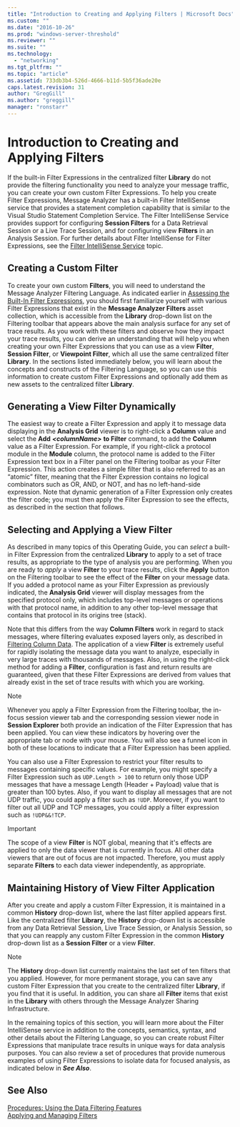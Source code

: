 ```yaml
---
title: "Introduction to Creating and Applying Filters | Microsoft Docs"
ms.custom: ""
ms.date: "2016-10-26"
ms.prod: "windows-server-threshold"
ms.reviewer: ""
ms.suite: ""
ms.technology: 
  - "networking"
ms.tgt_pltfrm: ""
ms.topic: "article"
ms.assetid: 733db3b4-526d-4666-b11d-5b5f36ade20e
caps.latest.revision: 31
author: "GregGill"
ms.author: "greggill"
manager: "ronstarr"
---
```

# Introduction to Creating and Applying Filters
If the built-in Filter Expressions in the centralized filter **Library** do not provide the filtering functionality you need to analyze your message traffic, you can create your own custom Filter Expressions. To help you create Filter Expressions, Message Analyzer has a built-in Filter IntelliSense service that provides a statement completion capability that is similar to the Visual Studio Statement Completion Service. The Filter IntelliSense Service provides support for configuring **Session Filters** for a Data Retrieval Session or a Live Trace Session, and for configuring view **Filters** in an Analysis Session. For further details about Filter IntelliSense for Filter Expressions, see the [Filter IntelliSense Service](../messageanalyzer_content/filter-intellisense-service.md) topic.  
  
## Creating a Custom Filter  
 To create your own custom **Filters**, you will need to understand the Message Analyzer Filtering Language. As indicated earlier in [Assessing the Built-In Filter Expressions](../messageanalyzer_content/filtering-live-trace-session-results.md#BKMK_AssesBuiltInFilters), you should first familiarize yourself with various Filter Expressions that exist in the **Message Analyzer Filters** asset collection, which is accessible from the **Library** drop-down list on the Filtering toolbar that appears above the main analysis surface for any set of trace results. As you work with these  filters and observe how they impact your trace results, you can derive an understanding that will help you when creating your own Filter Expressions that you can use as a view **Filter**, **Session Filter**, or **Viewpoint Filter**, which all use the same centralized filter **Library**. In the sections listed immediately below, you will learn about the concepts and constructs of the Filtering Language,  so you can use this information to create custom Filter Expressions and optionally add them as new assets to the centralized filter **Library**.  
  
## Generating a View Filter Dynamically  
 The easiest way to create a Filter Expression and apply it to message data displaying in the **Analysis Grid** viewer is to right-click a **Column** value and select the **Add**  ***\<columnName>***  **to Filter** command, to add the **Column** value as a Filter Expression. For example, if you right-click a protocol module in the **Module** column, the protocol name is added to the Filter Expression text box in a  Filter panel on the Filtering toolbar as your Filter Expression. This action creates a simple filter that is also referred to as an “atomic” filter, meaning that the Filter Expression contains no logical combinators such as OR, AND, or NOT, and has no left-hand-side expression. Note that dynamic generation of a Filter Expression only creates the filter code; you must then apply the Filter Expression to see the effects, as described in the section that follows.  
  
## Selecting and Applying a View Filter  
 As described in many topics of this Operating Guide, you can *select* a built-in Filter Expression from the centralized **Library** to apply to a set of trace results, as appropriate to the type of analysis you are performing. When you are ready to *apply* a view **Filter** to your trace results, click the **Apply** button on the Filtering toolbar to see the effect of the **Filter** on your message data. If you added a protocol name as your Filter Expression as previously indicated, the **Analysis Grid** viewer will display messages from the specified protocol only, which includes top-level messages or operations with that protocol name, in addition to any other top-level message that contains that protocol in its origins tree (stack).  
  
 Note that this differs from the way **Column Filters** work in regard to stack messages, where filtering evaluates exposed layers only, as described in [Filtering Column Data](../messageanalyzer_content/filtering-column-data.md). The application of a view **Filter** is extremely useful for rapidly isolating the message data you want to analyze, especially in very large traces with thousands of messages. Also, in using the right-click method for adding a **Filter**, configuration is fast and return results are guaranteed, given that these Filter Expressions are derived from values that already exist in the set of trace results with which you are working.  
  
> [!NOTE]
>  Whenever you apply a Filter Expression from the Filtering toolbar, the in-focus session viewer tab and the corresponding session viewer node in **Session Explorer** both provide an indication of the Filter Expression that has been applied. You can view these indicators by hovering over the appropriate tab or node with your mouse. You will also see a funnel icon in both of these locations to indicate that a Filter Expression has been applied.  
  
 You can also use a Filter Expression to restrict your filter results to messages containing specific values. For example, you might specify a Filter Expression such as `UDP.Length > 100` to return only those UDP messages that have a message Length (Header + Payload) value that is greater than 100 bytes. Also, if you want to display all messages that are not UDP traffic, you could apply a filter such as `!UDP`. Moreover, if you want to filter out all UDP and TCP messages, you could apply a filter expression such as `!UDP&&!TCP`.  
  
> [!IMPORTANT]
>  The scope of a view **Filter** is NOT global, meaning that it's effects are applied to only the data viewer that is currently in focus. All other data viewers that are out of focus are not impacted. Therefore, you must apply separate **Filters** to each data viewer independently, as appropriate.  
  
## Maintaining History of View Filter Application  
 After you create and apply a custom Filter Expression, it is maintained in a common **History** drop-down list, where the last filter applied appears first. Like the centralized filter **Library**, the **History** drop-down list is accessible from any Data Retrieval Session, Live Trace Session, or Analysis Session, so that you can reapply any custom Filter Expression in the common **History** drop-down list as a **Session Filter** or a view **Filter**.  
  
> [!NOTE]
>  The **History** drop-down list currently maintains the last set of ten filters that you applied. However, for more permanent storage, you can save any custom Filter Expression that you create to the centralized filter **Library**, if you find that it is  useful. In addition, you can share all **Filter** items that exist in the **Library** with others through the Message Analyzer Sharing Infrastructure.  
  
 In the remaining topics of this section, you will learn more about the Filter IntelliSense service in addition to the concepts, semantics, syntax, and other details about the Filtering Language, so you can create robust Filter Expressions that manipulate trace results in unique ways for data analysis purposes. You can also review a set of procedures that provide numerous examples of using Filter Expressions to isolate data for focused analysis, as indicated below in ***See Also***.  
  
## See Also  
 [Procedures: Using the Data Filtering Features](../messageanalyzer_content/procedures-using-the-data-filtering-features.md)   
 [Applying and Managing Filters](../messageanalyzer_content/applying-and-managing-filters.md)